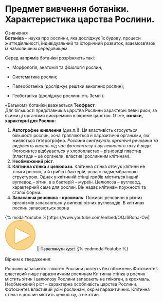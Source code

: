 Предмет вивчення ботаніки. Характеристика царства Рослини.
==========================================================

<div class="eoz-wrap">
<span class="eoz">Означення</span>
<div class="eoz-text">
<b>Ботанiка</b> – наука про рослини, яка дослiджує їх будову, процеси
життєдiяльностi, iндивiдуальний та iсторичний розвиток, взаємозв’язок iз навколишнiм середовищем.
</div>
</div>

Серед напрямів ботаніки розрізняють такі:

-   Морфологія, анатомія та фізіологія рослин;

-   Систематика рослин;

-   Палеоботаніка (досліджує рештки викопних рослин);

-   Геоботаніка (досліджує рослинність Землі).

«Батьком» ботаніки вважається **Теофраст**.<br/>
Для більшості представників царства Рослини характерні певні риси, за
якими ці організми виокремили в окреме царство. Отже, **ознаки,
характерні для Рослин:**

1.  **Автотрофне живлення** (див.п.1). Ця властивість стосується більшості рослин, хоча
    трапляються й паразитичні організми, які живляться гетеротрофно.
    *Рослини синтезують органічні речовини та виділяють кисень під час
    фотосинтезу з вуглекислого газу й води.* Фотосинтез відбувається у
    хлоропластах – різновиді пластид (пластиди – це органели, властиві
    рослинним клітинам).
2.  **Необмежений ріст**.
3.  **Клітинна стінка з целюлози.** Клітинна стінка оточує клітини не тільки рослин, а й грибів і
    бактерій, вона є надмембранною структурою. Однак у клітинній стінці
    грибів міститься інший вуглевод – хітин, а в бактерій – муреїн.
    Целюлоза – вуглевод, характерний саме для рослин. Він надає клітинам
    пружності та сталої форми.
4.  **Запасаюча речовина – крохмаль.** Поживні речовини в різних організмів запасаються у вигляді різних
    вуглеводів. В клітинах рослин запасаються зерна

<div>
{% modalYoutube %}https://www.youtube.com/embed/OQJSRqhJ-Ow|
<img class="shake" src="../Oval 1.png" width="100"/>
|<a href="https://study.ed-era.com/courses/EdEra/B101/03.11.2014/about?_ga=1.41955744.469818367.1423866830"><button class="but">Переглянути курс!</button></a>{% endmodalYoutube %}
</div>

<quiz correctLabel="correct!" incorrectLabel="incorrect!" checkLabel="check ansert">
    <question text="">
        <p>Вірним є твердження:</p>
        <answer>Рослини запасають глікоген</answer>
        <answer correct>Рослини ростуть без обмежень </answer>
        <answer>Фотосинтез властивий лише паразитичним рослинам</answer>
        <answer>Клітинна стінка в рослин містить хітин і целюлозу</answer>
    <explanation>Рослини запасають не глікоген, а крохмаль. Необмежений ріст – характерна особливість царства Рослини. Фотосинтез властивий усім рослинам, окрім паразитичних. Клітинна стінка в рослин містить целюлозу, а не хітин.</explanation>
    </question>
</quiz>


